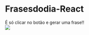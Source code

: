 # Frasesdodia-React

É só clicar no botão e gerar uma frase!!
<br/>
<img src="https://i.imgur.com/nHGlADL.png"/>
